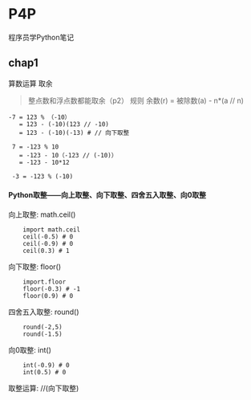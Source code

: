 # P4P
程序员学Python笔记


## chap1 
算数运算
取余 
> 整点数和浮点数都能取余（p2）
规则 
> 余数(r) = 被除数(a) - n*(a // n)
 
```
-7 = 123 % （-10）
   = 123 - (-10)(123 // -10) 
   = 123 - (-10)(-13) # // 向下取整
 
 7 = -123 % 10
   = -123 - 10（-123 // (-10)）
   = -123 - 10*12
  
 -3 = -123 % (-10)
```
#### Python取整——向上取整、向下取整、四舍五入取整、向0取整
向上取整: math.ceil()
```
    import math.ceil
    ceil(-0.5) # 0
    ceil(-0.9) # 0
    ceil(0.3) # 1
```
向下取整: floor()
```
    import.floor
    floor(-0.3) # -1
    floor(0.9) # 0
```
四舍五入取整: round()
```  
    round(-2,5) 
    round(-1.5)
```
向0取整: int()
```
    int(-0.9) # 0
    int(0.5) # 0
```
取整运算: //(向下取整)

